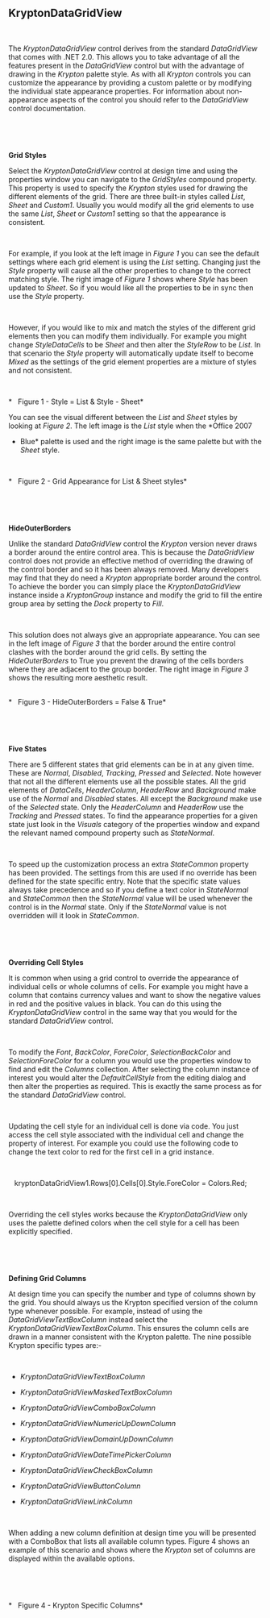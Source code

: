 ## KryptonDataGridView

 

The *KryptonDataGridView* control derives from the standard *DataGridView* that
comes with .NET 2.0. This allows you to take advantage of all the features
present in the *DataGridView* control but with the advantage of drawing in the
*Krypton* palette style. As with all *Krypton* controls you can customize the
appearance by providing a custom palette or by modifying the individual state
appearance properties. For information about non-appearance aspects of the
control you should refer to the *DataGridView* control documentation.

 

 

**Grid Styles** 

Select the *KryptonDataGridView* control at design time and using the properties
window you can navigate to the *GridStyles* compound property. This property is
used to specify the *Krypton* styles used for drawing the different elements of
the grid. There are three built-in styles called *List*, *Sheet* and *Custom1*.
Usually you would modify all the grid elements to use the same *List*, *Sheet*
or *Custom1* setting so that the appearance is consistent.

 

For example, if you look at the left image in *Figure 1* you can see the default
settings where each grid element is using the *List* setting. Changing just the
*Style* property will cause all the other properties to change to the correct
matching style. The right image of *Figure 1* shows where *Style* has been
updated to *Sheet*. So if you would like all the properties to be in sync then
use the *Style* property.

 

However, if you would like to mix and match the styles of the different grid
elements then you can modify them individually. For example you might change
*StyleDataCells* to be *Sheet* and then alter the *StyleRow* to be *List*. In
that scenario the *Style* property will automatically update itself to become
*Mixed* as the settings of the grid element properties are a mixture of styles
and not consistent.

 

*   Figure 1 - Style = List & Style - Sheet*  
  


You can see the visual different between the *List* and *Sheet* styles by
looking at *Figure 2*. The left image is the *List* style when the *Office 2007
- Blue* palette is used and the right image is the same palette but with the
*Sheet* style.

 

*   Figure 2 - Grid Appearance for List & Sheet styles*

 

 

**HideOuterBorders**

Unlike the standard *DataGridView* control the *Krypton* version never draws a
border around the entire control area. This is because the *DataGridView*
control does not provide an effective method of overriding the drawing of the
control border and so it has been always removed. Many developers may find that
they do need a *Krypton* appropriate border around the control. To achieve the
border you can simply place the *KryptonDataGridView* instance inside a
*KryptonGroup* instance and modify the grid to fill the entire group area by
setting the *Dock* property to *Fill*.

 

This solution does not always give an appropriate appearance. You can see in the
left image of *Figure 3* that the border around the entire control clashes with
the border around the grid cells. By setting the *HideOuterBorders* to True you
prevent the drawing of the cells borders where they are adjacent to the group
border. The right image in *Figure 3* shows the resulting more aesthetic result.

   
*   Figure 3 - HideOuterBorders = False & True*

 

 

**Five States** 

There are 5 different states that grid elements can be in at any given time.
These are *Normal*, *Disabled*, *Tracking*, *Pressed* and *Selected*. Note
however that not all the different elements use all the possible states. All the
grid elements of *DataCells*, *HeaderColumn*, *HeaderRow* and *Background* make
use of the *Normal* and *Disabled* states. All except the *Background* make use
of the *Selected* state. Only the *HeaderColumn* and *HeaderRow* use the
*Tracking* and *Pressed* states. To find the appearance properties for a given
state just look in the *Visuals* category of the properties window and expand
the relevant named compound property such as *StateNormal*.

 

To speed up the customization process an extra *StateCommon* property has been
provided. The settings from this are used if no override has been defined for
the state specific entry. Note that the specific state values always take
precedence and so if you define a text color in *StateNormal* and *StateCommon*
then the *StateNormal* value will be used whenever the control is in the
*Normal* state. Only if the *StateNormal* value is not overridden will it look
in *StateCommon*.

 

 

**Overriding Cell Styles**

It is common when using a grid control to override the appearance of individual
cells or whole columns of cells. For example you might have a column that
contains currency values and want to show the negative values in red and the
positive values in black. You can do this using the *KryptonDataGridView*
control in the same way that you would for the standard *DataGridView* control.

 

To modify the *Font*, *BackColor*, *ForeColor*, *SelectionBackColor* and
*SelectionForeColor* for a column you would use the properties window to find
and edit the *Columns* collection. After selecting the column instance of
interest you would alter the *DefaultCellStyle* from the editing dialog and then
alter the properties as required. This is exactly the same process as for the
standard *DataGridView* control.

 

Updating the cell style for an individual cell is done via code. You just access
the cell style associated with the individual cell and change the property of
interest. For example you could use the following code to change the text color
to red for the first cell in a grid instance.

 

   kryptonDataGridView1.Rows[0].Cells[0].Style.ForeColor = Colors.Red;

 

Overriding the cell styles works because the *KryptonDataGridView* only uses the
palette defined colors when the cell style for a cell has been explicitly
specified.

 

 

**Defining Grid Columns**

At design time you can specify the number and type of columns shown by the grid.
You should always us the Krypton specified version of the column type whenever
possible. For example, instead of using the *DataGridViewTextBoxColumn* instead
select the *KryptonDataGridViewTextBoxColumn*. This ensures the column cells are
drawn in a manner consistent with the Krypton palette. The nine possible Krypton
specific types are:-

 

-   *KryptonDataGridViewTextBoxColumn*

-   *KryptonDataGridViewMaskedTextBoxColumn*

-   *KryptonDataGridViewComboBoxColumn*

-   *KryptonDataGridViewNumericUpDownColumn*

-   *KryptonDataGridViewDomainUpDownColumn*

-   *KryptonDataGridViewDateTimePickerColumn*

-   *KryptonDataGridViewCheckBoxColumn*

-   *KryptonDataGridViewButtonColumn*

-   *KryptonDataGridViewLinkColumn*

 

When adding a new column definition at design time you will be presented with a
ComboBox that lists all available column types. Figure 4 shows an example of
this scenario and shows where the *Krypton* set of columns are displayed within
the available options.

 

 

*   Figure 4 - Krypton Specific Columns*
